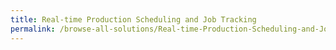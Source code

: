 ```yaml
---
title: Real-time Production Scheduling and Job Tracking
permalink: /browse-all-solutions/Real-time-Production-Scheduling-and-Job-Tracking
---
```


